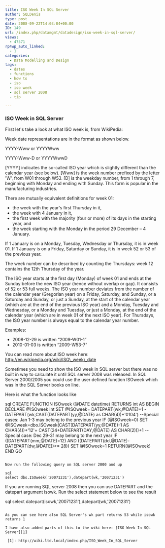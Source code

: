 ```yaml
---
title: ISO Week In SQL Server
author: SQLDenis
type: post
date: 2008-09-22T14:03:04+00:00
ID: 149
url: /index.php/datamgmt/datadesign/iso-week-in-sql-server/
views:
  - 47571
rp4wp_auto_linked:
  - 1
categories:
  - Data Modelling and Design
tags:
  - dates
  - functions
  - how to
  - iso
  - iso week
  - sql server 2008
  - tip

---
```

### ISO Week in SQL Server

First let's take a look at what ISO week is, from WikiPedia:
  
Week date representations are in the format as shown below.
  
YYYY-Www or YYYYWww
  
YYYY-Www-D or YYYYWwwD

[YYYY] indicates the so-called ISO year which is slightly different than the calendar year (see below). [Www] is the week number prefixed by the letter 'W', from W01 through W53. [D] is the weekday number, from 1 through 7, beginning with Monday and ending with Sunday. This form is popular in the manufacturing industries.
  
There are mutually equivalent definitions for week 01:

  * the week with the year's first Thursday in it,
  * the week with 4 January in it,
  * the first week with the majority (four or more) of its days in the starting year, and
  * the week starting with the Monday in the period 29 December – 4 January.

If 1 January is on a Monday, Tuesday, Wednesday or Thursday, it is in week 01. If 1 January is on a Friday, Saturday or Sunday, it is in week 52 or 53 of the previous year.
  
The week number can be described by counting the Thursdays: week 12 contains the 12th Thursday of the year.
  
The ISO year starts at the first day (Monday) of week 01 and ends at the Sunday before the new ISO year (hence without overlap or gap). It consists of 52 or 53 full weeks. The ISO year number deviates from the number of the calendar year (Gregorian year) on a Friday, Saturday, and Sunday, or a Saturday and Sunday, or just a Sunday, at the start of the calendar year (which are at the end of the previous ISO year) and a Monday, Tuesday and Wednesday, or a Monday and Tuesday, or just a Monday, at the end of the calendar year (which are in week 01 of the next ISO year). For Thursdays, the ISO year number is always equal to the calendar year number.
  
Examples:

  * 2008-12-29 is written “2009-W01-1”
  * 2010-01-03 is written “2009-W53-7”

You can read more about ISO week here: http://en.wikipedia.org/wiki/ISO\_week\_date

Sometimes you need to show the ISO week in SQL server but there was no built in way to calculate it until SQL server 2008 was released. In SQL Server 2000/2005 you could use the user defined function ISOweek which was in the SQL Server books on line.
  
Here is what the function looks like

sql
CREATE FUNCTION ISOweek  (@DATE datetime)
RETURNS int
AS
BEGIN
   DECLARE @ISOweek int
   SET @ISOweek= DATEPART(wk,@DATE)+1
      -DATEPART(wk,CAST(DATEPART(yy,@DATE) as CHAR(4))+'0104')
--Special cases: Jan 1-3 may belong to the previous year
   IF (@ISOweek=0) 
      SET @ISOweek=dbo.ISOweek(CAST(DATEPART(yy,@DATE)-1 
         AS CHAR(4))+'12'+ CAST(24+DATEPART(DAY,@DATE) AS CHAR(2)))+1
--Special case: Dec 29-31 may belong to the next year
   IF ((DATEPART(mm,@DATE)=12) AND 
      ((DATEPART(dd,@DATE)-DATEPART(dw,@DATE))>= 28))
      SET @ISOweek=1
   RETURN(@ISOweek)
END
GO
```

Now run the following query on SQL server 2000 and up

sql
select dbo.ISOweek('20071231'),datepart(wk,'20071231')
```

If you are running SQL server 2008 then you can use DATEPART and the datepart argument isowk. Run the select statement below to see the result

sql
select datepart(isowk,'20071231'),datepart(wk,'20071231')
```

As you can see here also SQL Server's wk part returns 53 while isowk returns 1

I have also added parts of this to the wiki here: [ISO Week In SQL Server][1]

 [1]: http://wiki.ltd.local/index.php/ISO_Week_In_SQL_Server